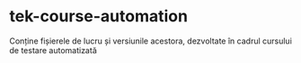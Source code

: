 # tek-course-automation
Conține fișierele de lucru și versiunile acestora, dezvoltate în cadrul cursului de testare automatizată
